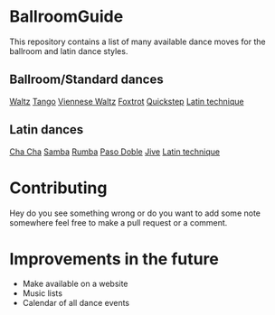 # BallroomGuide

This repository contains a list of many available dance moves for the ballroom and latin dance styles.

## Ballroom/Standard dances

 [Waltz](standard/waltz.md)
 [Tango](standard/tango.md)
 [Viennese Waltz](standard/viennese.md)
 [Foxtrot](standard/foxtrot.md)
 [Quickstep](standard/quickstep.md)
 [Latin technique](standard/technique.md)



## Latin dances

 [Cha Cha](latin/cha_cha.md)
 [Samba](latin/samba.md)
 [Rumba](latin/rumba.md)
 [Paso Doble](latin/paso.md)
 [Jive](latin/jive.md)
 [Latin technique](latin/technique.md)


# Contributing

Hey do you see something wrong or do you want to add some note somewhere feel free to make a pull request or a comment.

# Improvements in the future

 - Make available on a website
 - Music lists
 - Calendar of all dance events